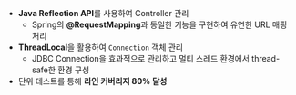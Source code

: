 - **Java Reflection API**를 사용하여 Controller 관리
  - Spring의 **@RequestMapping**과 동일한 기능을 구현하여 유연한 URL 매핑 처리
- **ThreadLocal**을 활용하여 `Connection` 객체 관리
  - JDBC Connection을 효과적으로 관리하고 멀티 스레드 환경에서 thread-safe한 환경 구성
- 단위 테스트를 통해 **라인 커버리지 80% 달성** 